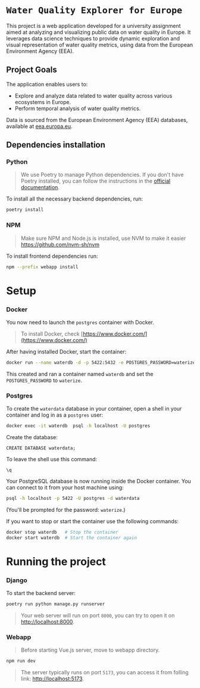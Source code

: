 # `Water Quality Explorer for Europe`

This project is a web application developed for a university assignment aimed at analyzing and visualizing public data on water quality in Europe. It leverages data science techniques to provide dynamic exploration and visual representation of water quality metrics, using data from the European Environment Agency (EEA).

## Project Goals

The application enables users to:

- Explore and analyze data related to water quality across various ecosystems in Europe.
- Perform temporal analysis of water quality metrics.

Data is sourced from the European Environment Agency (EEA) databases, available at [eea.europa.eu](https://www.eea.europa.eu).

## Dependencies installation

### Python

> We use Poetry to manage Python dependencies. If you don't have Poetry installed, you can follow the instructions in the [official documentation](https://python-poetry.org/).

To install all the necessary backend dependencies, run:
 
```bash
poetry install
```

### NPM

> Make sure NPM and Node.js is installed, use NVM to make it easier https://github.com/nvm-sh/nvm

To install frontend dependencies run:

```bash
npm --prefix webapp install
```
# Setup

### Docker

You now need to launch the `postgres` container with Docker.

> To install Docker, check [https://www.docker.com/](https://www.docker.com/)

After having installed Docker, start the container:

```bash
docker run --name waterdb -d -p 5422:5432 -e POSTGRES_PASSWORD=waterize postgres:15-bullseye
```

This created and ran a container named `waterdb` and set the `POSTGRES_PASSWORD` to `waterize`.

### Postgres

To create the `waterdata` database in your container, open a shell in your container and log in as a `postgres` user:

```bash
docker exec -it waterdb  psql -h localhost -U postgres 
```

Create the database:

```postgresql
CREATE DATABASE waterdata;
```

To leave the shell use this command:
```postgresql
\q
```
Your PostgreSQL database is now running inside the Docker container. You can connect to it from your host machine using:

```bash
psql -h localhost -p 5422 -U postgres -d waterdata
```
(You'll be prompted for the password: `waterize`.)

If you want to stop or start the container use the following commands:

```bash
docker stop waterdb   # Stop the container
docker start waterdb  # Start the container again
```

# Running the project

### Django

To start the backend server:

```bash
poetry run python manage.py runserver
```

> Your web server will run on port `8000`, you can try to open it on [http://localhost:8000](http://localhost:8000).

### Webapp

> Before starting Vue.js server, move to webapp directory.

```bash
npm run dev
```

> The server typically runs on port `5173`, you can access it from folling link: [http://localhost:5173](http://localhost:5173).
